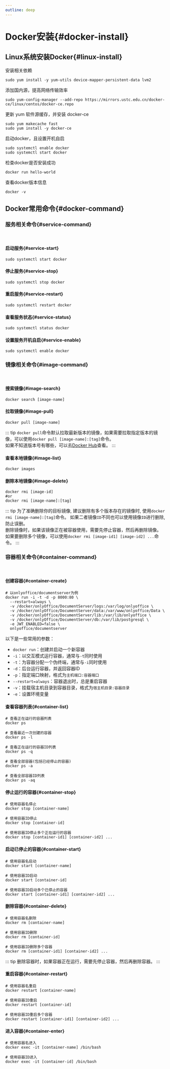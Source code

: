 ```yaml
---
outline: deep
---
```


# Docker安装{#docker-install}

## Linux系统安装Docker{#linux-install}

安装相关依赖

```shell
sudo yum install -y yum-utils device-mapper-persistent-data lvm2
```

添加国内源，提高网络传输效率

```shell
sudo yum-config-manager --add-repo https://mirrors.ustc.edu.cn/docker-ce/linux/centos/docker-ce.repo
```

更新 yum 软件源缓存，并安装 docker-ce

```shell
sudo yum makecache fast
sudo yum install -y docker-ce
```

启动docker，且设置开机自启

```shell
sudo systemctl enable docker
sudo systemctl start docker
```

检查docker是否安装成功

```shell
docker run hello-world
```

查看docker版本信息

```shell
docker -v
```

## Docker常用命令{#docker-command}

### 服务相关命令{#service-command}

<br />

#### 启动服务{#service-start}

```shell
sudo systemctl start docker
```

#### 停止服务{#service-stop}

```shell
sudo systemctl stop docker
```

#### 重启服务{#service-restart}

```shell
sudo systemctl restart docker
```

#### 查看服务状态{#service-status}

```shell
sudo systemctl status docker
```

#### 设置服务开机自启{#service-enable}

```shell
sudo systemctl enable docker
```

### 镜像相关命令{#image-command}

<br />

#### 搜索镜像{#image-search}

```shell
docker search [image-name]
```

#### 拉取镜像{#image-pull}

```shell
docker pull [image-name]
```

::: tip
`docker pull`命令默认拉取最新版本的镜像，如果需要拉取指定版本的镜像，可以使用`docker pull [image-name]:[tag]`命令。
<br />
如果不知道版本号有哪些，可以去[Docker Hub](https://hub.docker.com/)查看。
:::

#### 查看本地镜像{#image-list}

```shell
docker images
```

#### 删除本地镜像{#image-delete}

```shell
docker rmi [image-id]
#or
docker rmi [image-name]:[tag]
```

::: tip
为了准确删除你的目标镜像, 建议删除有多个版本存在的镜像时, 使用`docker rmi [image-name]:[tag]`命令。 如果二者镜像`ID`不同也可以使用镜像`ID`进行删除, 防止误删。
<br />
删除镜像时，如果该镜像正在被容器使用，需要先停止容器，然后再删除镜像。
<br />
如果要删除多个镜像，可以使用`docker rmi [image-id1] [image-id2] ...`命令。
:::

### 容器相关命令{#container-command}

<br />

#### 创建容器{#container-create}

```shell
# 以onlyoffice/documentserver为例
docker run -i -t -d -p 8000:80 \
  --restart=always \
  -v /docker/onlyOffice/DocumentServer/logs:/var/log/onlyoffice \
  -v /docker/onlyOffice/DocumentServer/data:/var/www/onlyoffice/Data \
  -v /docker/onlyOffice/DocumentServer/lib:/var/lib/onlyoffice \
  -v /docker/onlyOffice/DocumentServer/db:/var/lib/postgresql \
  -e JWT_ENABLED=false \
  onlyoffice/documentserver
```

以下是一些常用的参数：

- `docker run`：创建并启动一个新容器
- `-i`：以交互模式运行容器，通常与`-t`同时使用
- `-t`：为容器分配一个伪终端，通常与`-i`同时使用
- `-d`：后台运行容器，并返回容器ID
- `-p`：指定端口映射，格式为`主机端口:容器端口`
- `--restart=always`：容器退出时，总是重启容器
- `-v`：挂载宿主机目录到容器目录，格式为`宿主机目录:容器目录`
- `-e`：设置环境变量

#### 查看容器列表{#container-list}

```shell
# 查看正在运行的容器列表
docker ps

# 查看最近一次创建的容器
docker ps -l

# 查看正在运行的容器ID列表
docker ps -q

# 查看全部容器(包括已经停止的容器)
docker ps -a

# 查看全部容器ID列表
docker ps -aq
```

#### 停止运行的容器{#container-stop}

```shell
# 使用容器名停止
docker stop [container-name]

# 使用容器ID停止
docker stop [container-id]

# 使用容器ID停止多个正在运行的容器
docker stop [container-id1] [container-id2] ...
```

#### 启动已停止的容器{#container-start}

```shell
# 使用容器名启动
docker start [container-name]

# 使用容器ID启动
docker start [container-id]

# 使用容器ID启动多个已停止的容器
docker start [container-id1] [container-id2] ...
```

#### 删除容器{#container-delete}

```shell
# 使用容器名删除
docker rm [container-name]

# 使用容器ID删除
docker rm [container-id]

# 使用容器ID删除多个容器
docker rm [container-id1] [container-id2] ...
```

::: tip
删除容器时，如果容器正在运行，需要先停止容器，然后再删除容器。
:::

#### 重启容器{#container-restart}

```shell
# 使用容器名重启
docker restart [container-name]

# 使用容器ID重启
docker restart [container-id]

# 使用容器ID重启多个容器
docker restart [container-id1] [container-id2] ...
```

#### 进入容器{#container-enter}

```shell
# 使用容器名进入
docker exec -it [container-name] /bin/bash

# 使用容器ID进入
docker exec -it [container-id] /bin/bash
```
